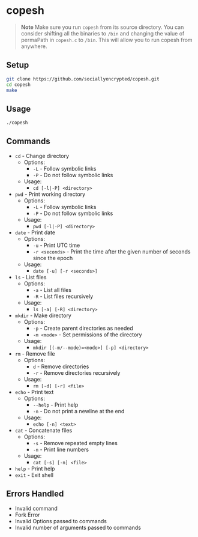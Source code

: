 # copesh

> **Note**
> Make sure you run `copesh` from its source directory. You can consider shifting all the binaries to `/bin` and changing the value of permaPath in `copesh.c` to `/bin`. This will allow you to run copesh from anywhere.

## Setup
```bash
git clone https://github.com/sociallyencrypted/copesh.git
cd copesh
make
```

## Usage
```bash
./copesh
```

## Commands
- `cd` - Change directory
  - Options:
    - `-L` - Follow symbolic links
    - `-P` - Do not follow symbolic links
  - Usage:
    - `cd [-l|-P] <directory>`
- `pwd` - Print working directory
  - Options:
    - `-L` - Follow symbolic links
    - `-P` - Do not follow symbolic links
  - Usage:
    - `pwd [-l|-P] <directory>`
- `date` - Print date
  - Options:
    - `-u` - Print UTC time
    - `-r <seconds>` - Print the time after the given number of seconds since the epoch
  - Usage:
    - `date [-u] [-r <seconds>]`
- `ls` - List files
  - Options:
    - `-a` - List all files
    - `-R` - List files recursively
  - Usage:
    - `ls [-a] [-R] <directory>`
- `mkdir` - Make directory
  - Options:
    - `-p` - Create parent directories as needed
    - `-m <mode>` - Set permissions of the directory
  - Usage:
    - `mkdir [(-m/--mode)=<mode>] [-p] <directory>`
- `rm` - Remove file
  - Options:
    - `d` - Remove directories
    - `-r` - Remove directories recursively
  - Usage:
    - `rm [-d] [-r] <file>`
- `echo` - Print text
  - Options:
    - `--help` - Print help
    - `-n` - Do not print a newline at the end
  - Usage:
    - `echo [-n] <text>`
- `cat` - Concatenate files
  - Options:
    - `-s` - Remove repeated empty lines
    - `-n` - Print line numbers
  - Usage:
    - `cat [-s] [-n] <file>`
- `help` - Print help
- `exit` - Exit shell

## Errors Handled
- Invalid command
- Fork Error
- Invalid Options passed to commands
- Invalid number of arguments passed to commands